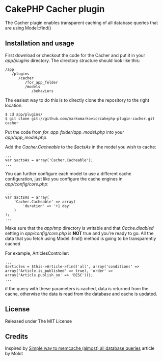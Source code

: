 # CakePHP Cacher plugin
The Cacher plugin enables transparent caching of all database queries that are using Model::find()

## Installation and usage
First download or checkout the code for the Cacher and put it in your _app/plugins_ directory. The directory structure should look like this:

    /app
       /plugins
          /cacher
             /for_app_folder
             /models
                /behaviors

The easiest way to do this is to directly clone the repository to the right location:

    $ cd app/plugins/
    $ git clone git://github.com/markomarkovic/cakephp-plugin-cacher.git cacher

Put the code from _for_app_folder/app_model.php_ into your _app/app_model.php_.

Add the _Cacher.Cacheable_ to the _$actsAs_ in the model you wish to cache:

    ...
    var $actsAs = array('Cacher.Cacheable');
    ...

You can further configure each model to use a different cache configuration, just like you configure the cache engines in _app/config/core.php_:

    ...
    var $actsAs = array(
        'Cacher.Cacheable' => array(
            'duration' => '+1 day'
        )
    );
    ...

Make sure that the _app/tmp_ directory is writable and that _Cache.disabled_ setting in _app/config/core.php_ is __NOT__ true and you're ready to go. All the data that you fetch using Model::find() method is going to be transparently cached.

For example, ArticlesController:

    ...
    $articles = $this->Article->find('all', array('conditions' => array('Article.is_published' => true), 'order' => array('Article.publish_on' => 'DESC')));
    ...

if the query with these parameters is cached, data is returned from the cache, otherwise the data is read from the database and cache is updated.

## License
Released under The MIT License

## Credits
Inspired by [Simple way to memcache (almost) all database queries](http://bakery.cakephp.org/articles/view/simple-way-to-memcache-almost-all-database-queries) article by Molot

